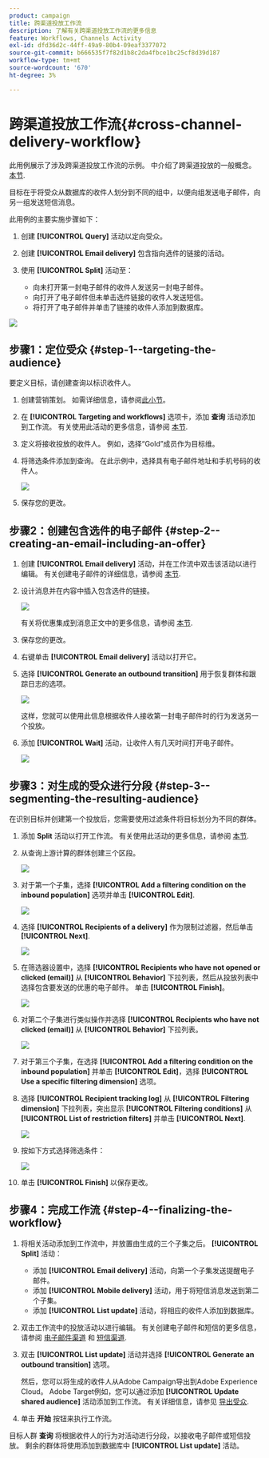 ```yaml
---
product: campaign
title: 跨渠道投放工作流
description: 了解有关跨渠道投放工作流的更多信息
feature: Workflows, Channels Activity
exl-id: dfd36d2c-44ff-49a9-80b4-09eaf3377072
source-git-commit: b666535f7f82d1b8c2da4fbce1bc25cf8d39d187
workflow-type: tm+mt
source-wordcount: '670'
ht-degree: 3%

---
```


# 跨渠道投放工作流{#cross-channel-delivery-workflow}



此用例展示了涉及跨渠道投放工作流的示例。 中介绍了跨渠道投放的一般概念。 [本节](cross-channel-deliveries.md).

目标在于将受众从数据库的收件人划分到不同的组中，以便向组发送电子邮件，向另一组发送短信消息。

此用例的主要实施步骤如下：

1. 创建 **[!UICONTROL Query]** 活动以定向受众。
1. 创建 **[!UICONTROL Email delivery]** 包含指向选件的链接的活动。
1. 使用 **[!UICONTROL Split]** 活动至：

   * 向未打开第一封电子邮件的收件人发送另一封电子邮件。
   * 向打开了电子邮件但未单击选件链接的收件人发送短信。
   * 将打开了电子邮件并单击了链接的收件人添加到数据库。

![](assets/wkf_cross-channel_7.png)

## 步骤1：定位受众 {#step-1--targeting-the-audience}

要定义目标，请创建查询以标识收件人。

1. 创建营销策划。 如需详细信息，请参阅[此小节](../../campaign/using/setting-up-marketing-campaigns.md#creating-a-campaign)。
1. 在 **[!UICONTROL Targeting and workflows]** 选项卡，添加 **查询** 活动添加到工作流。 有关使用此活动的更多信息，请参阅 [本节](query.md).
1. 定义将接收投放的收件人。 例如，选择“Gold”成员作为目标维。
1. 将筛选条件添加到查询。 在此示例中，选择具有电子邮件地址和手机号码的收件人。

   ![](assets/wkf_cross-channel_3.png)

1. 保存您的更改。

## 步骤2：创建包含选件的电子邮件 {#step-2--creating-an-email-including-an-offer}

1. 创建 **[!UICONTROL Email delivery]** 活动，并在工作流中双击该活动以进行编辑。 有关创建电子邮件的详细信息，请参阅 [本节](../../delivery/using/about-email-channel.md).
1. 设计消息并在内容中插入包含选件的链接。

   ![](assets/wkf_cross-channel_1.png)

   有关将优惠集成到消息正文中的更多信息，请参阅 [本节](../../interaction/using/integrating-an-offer-via-the-wizard.md#delivering-with-a-call-to-the-offer-engine).

1. 保存您的更改。
1. 右键单击 **[!UICONTROL Email delivery]** 活动以打开它。
1. 选择 **[!UICONTROL Generate an outbound transition]** 用于恢复群体和跟踪日志的选项。

   ![](assets/wkf_cross-channel_2.png)

   这样，您就可以使用此信息根据收件人接收第一封电子邮件时的行为发送另一个投放。

1. 添加 **[!UICONTROL Wait]** 活动，让收件人有几天时间打开电子邮件。

   ![](assets/wkf_cross-channel_4.png)

## 步骤3：对生成的受众进行分段 {#step-3--segmenting-the-resulting-audience}

在识别目标并创建第一个投放后，您需要使用过滤条件将目标划分为不同的群体。

1. 添加 **Split** 活动以打开工作流。 有关使用此活动的更多信息，请参阅 [本节](split.md).
1. 从查询上游计算的群体创建三个区段。

   ![](assets/wkf_cross-channel_6.png)

1. 对于第一个子集，选择 **[!UICONTROL Add a filtering condition on the inbound population]** 选项并单击 **[!UICONTROL Edit]**.

   ![](assets/wkf_cross-channel_8.png)

1. 选择 **[!UICONTROL Recipients of a delivery]** 作为限制过滤器，然后单击 **[!UICONTROL Next]**.

   ![](assets/wkf_cross-channel_9.png)

1. 在筛选器设置中，选择 **[!UICONTROL Recipients who have not opened or clicked (email)]** 从 **[!UICONTROL Behavior]** 下拉列表，然后从投放列表中选择包含要发送的优惠的电子邮件。 单击 **[!UICONTROL Finish]**。

   ![](assets/wkf_cross-channel_10.png)

1. 对第二个子集进行类似操作并选择 **[!UICONTROL Recipients who have not clicked (email)]** 从 **[!UICONTROL Behavior]** 下拉列表。

   ![](assets/wkf_cross-channel_11.png)

1. 对于第三个子集，在选择 **[!UICONTROL Add a filtering condition on the inbound population]** 并单击 **[!UICONTROL Edit]**，选择 **[!UICONTROL Use a specific filtering dimension]** 选项。
1. 选择 **[!UICONTROL Recipient tracking log]** 从 **[!UICONTROL Filtering dimension]** 下拉列表，突出显示 **[!UICONTROL Filtering conditions]** 从 **[!UICONTROL List of restriction filters]** 并单击 **[!UICONTROL Next]**.

   ![](assets/wkf_cross-channel_12.png)

1. 按如下方式选择筛选条件：

   ![](assets/wkf_cross-channel_13.png)

1. 单击 **[!UICONTROL Finish]** 以保存更改。

## 步骤4：完成工作流 {#step-4--finalizing-the-workflow}

1. 将相关活动添加到工作流中，并放置由生成的三个子集之后。 **[!UICONTROL Split]** 活动：

   * 添加 **[!UICONTROL Email delivery]** 活动，向第一个子集发送提醒电子邮件。
   * 添加 **[!UICONTROL Mobile delivery]** 活动，用于将短信消息发送到第二个子集。
   * 添加 **[!UICONTROL List update]** 活动，将相应的收件人添加到数据库。

1. 双击工作流中的投放活动以进行编辑。 有关创建电子邮件和短信的更多信息，请参阅 [电子邮件渠道](../../delivery/using/about-email-channel.md) 和 [短信渠道](../../delivery/using/sms-channel.md).
1. 双击 **[!UICONTROL List update]** 活动并选择 **[!UICONTROL Generate an outbound transition]** 选项。

   然后，您可以将生成的收件人从Adobe Campaign导出到Adobe Experience Cloud。 Adobe Target例如，您可以通过添加 **[!UICONTROL Update shared audience]** 活动添加到工作流。 有关详细信息，请参见 [导出受众](../../integrations/using/importing-and-exporting-audiences.md#exporting-an-audience).

1. 单击 **开始** 按钮来执行工作流。

目标人群 **查询** 将根据收件人的行为对活动进行分段，以接收电子邮件或短信投放。 剩余的群体将使用添加到数据库中 **[!UICONTROL List update]** 活动。
